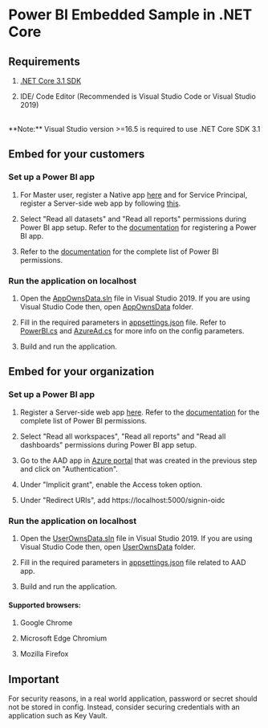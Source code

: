 # Power BI Embedded Sample in .NET Core

## Requirements

1. [.NET Core 3.1 SDK](https://aka.ms/netcore31)

2. IDE/ Code Editor (Recommended is Visual Studio Code or Visual Studio 2019)
<br>
**Note:** Visual Studio version >=16.5 is required to use .NET Core SDK 3.1


## Embed for your customers

### Set up a Power BI app

1. For Master user, register a Native app [here](https://aka.ms/embedsetup/AppOwnsData) and for Service Principal, register a Server-side web app by following [this](https://aka.ms/EmbedServicePrincipal).

2. Select "Read all datasets" and "Read all reports" permissions during Power BI app setup. Refer to the [documentation](https://aka.ms/RegisterPowerBIApp) for registering a Power BI app. 

3. Refer to the [documentation](https://aka.ms/PowerBIPermissions) for the complete list of Power BI permissions.

### Run the application on localhost

1. Open the [AppOwnsData.sln](./Embed%20for%20your%20customers/AppOwnsData.sln) file in Visual Studio 2019. If you are using Visual Studio Code then, open [AppOwnsData](./Embed%20for%20your%20customers/AppOwnsData) folder.

2. Fill in the required parameters in [appsettings.json](./Embed%20for%20your%20customers/AppOwnsData/appsettings.json) file. Refer to [PowerBI.cs](./Embed%20for%20your%20customers/AppOwnsData/Models/PowerBI.cs) and [AzureAd.cs](./Embed%20for%20your%20customers/AppOwnsData/Models/AzureAd.cs) for more info on the config parameters.

3. Build and run the application.


## Embed for your organization

### Set up a Power BI app

1. Register a Server-side web app [here](https://aka.ms/embedsetup/userownsdata). Refer to the [documentation](https://aka.ms/PowerBIPermissions) for the complete list of Power BI permissions.

2. Select "Read all workspaces", "Read all reports" and "Read all dashboards" permissions during Power BI app setup.

3. Go to the AAD app in [Azure portal](https://aka.ms/AppRegistrations) that was created in the previous step and click on "Authentication".

4. Under "Implicit grant", enable the Access token option.

5. Under "Redirect URIs", add https://localhost:5000/signin-oidc

### Run the application on localhost

1. Open the [UserOwnsData.sln](./Embed%20for%20your%20organization/UserOwnsData.sln) file in Visual Studio 2019. If you are using Visual Studio Code then, open [UserOwnsData](./Embed%20for%20your%20organization/UserOwnsData) folder.

2. Fill in the required parameters in [appsettings.json](./Embed%20for%20your%20organization/UserOwnsData/appsettings.json) file related to AAD app.

3. Build and run the application.

#### Supported browsers:

1. Google Chrome

2. Microsoft Edge Chromium

3. Mozilla Firefox

## Important

For security reasons, in a real world application, password or secret should not be stored in config. Instead, consider securing credentials with an application such as Key Vault.
